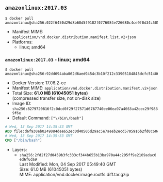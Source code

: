## `amazonlinux:2017.03`

```console
$ docker pull amazonlinux@sha256:022f6450d29d8b68d5f9182f0776084e726680c4ce9f0d34c505b3d3d0d06cb1
```

-	Manifest MIME: `application/vnd.docker.distribution.manifest.list.v2+json`
-	Platforms:
	-	linux; amd64

### `amazonlinux:2017.03` - linux; amd64

```console
$ docker pull amazonlinux@sha256:92dd694aba062d6aed9454c3b10f212c33905184845dcfc514064835f9c517a0
```

-	Docker Version: 17.06.2-ce
-	Manifest MIME: `application/vnd.docker.distribution.manifest.v2+json`
-	Total Size: **61.0 MB (61045051 bytes)**  
	(compressed transfer size, not on-disk size)
-	Image ID: `sha256:8279720816f2c0dcd0f29f27571d6767740ee06ea97a4663a42cec29f9839f6e`
-	Default Command: `["\/bin\/bash"]`

```dockerfile
# Wed, 13 Sep 2017 14:35:33 GMT
ADD file:d6f930eb0249084dee652ec0d40505d29ac5e7aeeb2ecd5705916b2fd0c60c6e in / 
# Wed, 13 Sep 2017 14:35:33 GMT
CMD ["/bin/bash"]
```

-	Layers:
	-	`sha256:2fd2f27d0459b3fc333cf344b655b13ba970a44c295ff9e2109adac0ed6f6da9`  
		Last Modified: Mon, 04 Sep 2017 05:49:40 GMT  
		Size: 61.0 MB (61045051 bytes)  
		MIME: application/vnd.docker.image.rootfs.diff.tar.gzip

